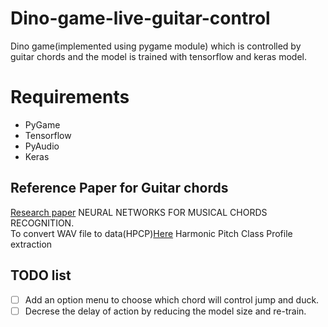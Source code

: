 # Dino-game-live-guitar-control
Dino game(implemented using pygame module) which is controlled by guitar chords and the model is trained with tensorflow and keras model.

# Requirements
- PyGame
- Tensorflow
- PyAudio
- Keras


## Reference Paper for Guitar chords
[Research paper](http://www.montefiore.ulg.ac.be/services/acous/STSI/file/jim2012Chords.zip) NEURAL NETWORKS FOR MUSICAL CHORDS RECOGNITION.  
To convert WAV file to data(HPCP)[Here](https://github.com/jvbalen/hpcp_demo) Harmonic Pitch Class Profile extraction

## TODO list
- [ ] Add an option menu to choose which chord will control jump and duck.
- [ ] Decrese the delay of action by reducing the model size and re-train.
